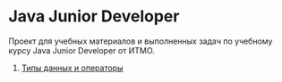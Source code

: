 # Java Junior Developer
Проект для учебных материалов и выполненных задач по учебному курсу Java Junior Developer от ИТМО.

1. [Типы данных и операторы](/lessons/lesson1)